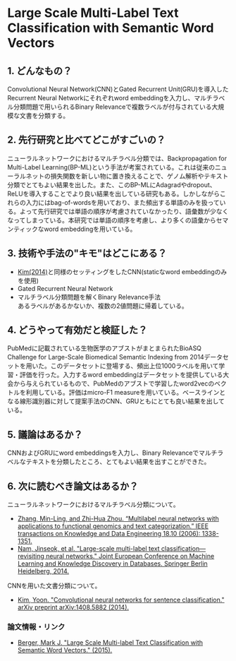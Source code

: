 # Large Scale Multi-Label Text Classification with Semantic Word Vectors

## 1. どんなもの？

Convolutional Neural Network(CNN)とGated Recurrent Unit(GRU)を導入したRecurrent Neural Networkにそれぞれword embeddingを入力し、マルチラベル分類問題で用いられるBinary Relevanceで複数ラベルが付与されている大規模な文書を分類する。

## 2. 先行研究と比べてどこがすごいの？

ニューラルネットワークにおけるマルチラベル分類では、Backpropagation for Multi-Label Learning(BP-ML)という手法が考案されている。これは従来のニューラルネットの損失関数を新しい物に置き換えることで、ゲノム解析やテキスト分類でとてもよい結果を出した。また、このBP-MLにAdagradやdropout、ReLUを導入することでより良い結果を出している研究もある。しかしながらこれらの入力にはbag-of-wordsを用いており、また頻出する単語のみを扱っている。よって先行研究では単語の順序が考慮されていなかったり、語彙数が少なくなってしまっている。本研究では単語の順序を考慮し、より多くの語彙からセマンティックなword embeddingを用いている。

## 3. 技術や手法の"キモ"はどこにある？

* [Kim(2014)](https://arxiv.org/pdf/1408.5882)と同様のセッティングをしたCNN(staticなword embeddingのみを使用)
* Gated Recurrent Neural Network
* マルチラベル分類問題を解くBinary Relevance手法  
  あるラベルがあるかないか、複数の2値問題に帰着している。
  
## 4. どうやって有効だと検証した？

PubMedに記載されている生物医学のアブストがまとまられたBioASQ Challenge for Large-Scale Biomedical Semantic Indexing from 2014データセットを用いた。このデータセットに登場する、頻出上位1000ラベルを用いて学習・評価を行った。入力するword embeddingはデータセットを提供している大会から与えられているもので、PubMedのアブストで学習したword2vecのベクトルを利用している。評価はmicro-F1 measureを用いている。ベースラインとなる線形識別器に対して提案手法のCNN、GRUともにとても良い結果を出している。

## 5. 議論はあるか？

CNNおよびGRUにword embeddingsを入力し、Binary Relevanceでマルチラベルなテキストを分類したところ、とてもよい結果を出すことができた。

## 6. 次に読むべき論文はあるか？

ニューラルネットワークにおけるマルチラベル分類について。

* [Zhang, Min-Ling, and Zhi-Hua Zhou. “Multilabel neural networks with applications to functional genomics and text categorization.” IEEE transactions on Knowledge and Data Engineering 18.10 (2006): 1338-1351.](http://citeseerx.ist.psu.edu/viewdoc/download?doi=10.1.1.130.7318&rep=rep1&type=pdf)
* [Nam, Jinseok, et al. "Large-scale multi-label text classification—revisiting neural networks." Joint European Conference on Machine Learning and Knowledge Discovery in Databases. Springer Berlin Heidelberg, 2014.](https://arxiv.org/pdf/1312.5419)

CNNを用いた文書分類について。
* [Kim, Yoon. "Convolutional neural networks for sentence classification." arXiv preprint arXiv:1408.5882 (2014).](https://arxiv.org/pdf/1408.5882)

### 論文情報・リンク

* [Berger, Mark J. "Large Scale Multi-label Text Classification with Semantic Word Vectors." (2015).](https://cs224d.stanford.edu/reports/BergerMark.pdf)
